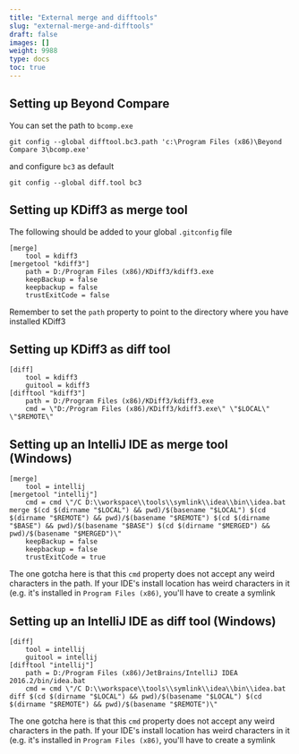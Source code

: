 ```yaml
---
title: "External merge and difftools"
slug: "external-merge-and-difftools"
draft: false
images: []
weight: 9988
type: docs
toc: true
---
```


## Setting up Beyond Compare
You can set the path to `bcomp.exe`

    git config --global difftool.bc3.path 'c:\Program Files (x86)\Beyond Compare 3\bcomp.exe'

and configure `bc3` as default

    git config --global diff.tool bc3


## Setting up KDiff3 as merge tool
The following should be added to your global `.gitconfig` file    

    [merge]
        tool = kdiff3
    [mergetool "kdiff3"]
        path = D:/Program Files (x86)/KDiff3/kdiff3.exe
        keepBackup = false
        keepbackup = false
        trustExitCode = false

Remember to set the `path` property to point to the directory where you have installed KDiff3

## Setting up KDiff3 as diff tool
    [diff]
        tool = kdiff3
        guitool = kdiff3
    [difftool "kdiff3"]
        path = D:/Program Files (x86)/KDiff3/kdiff3.exe
        cmd = \"D:/Program Files (x86)/KDiff3/kdiff3.exe\" \"$LOCAL\" \"$REMOTE\"

## Setting up an IntelliJ IDE as merge tool (Windows)
    [merge]
        tool = intellij
    [mergetool "intellij"]
        cmd = cmd \"/C D:\\workspace\\tools\\symlink\\idea\\bin\\idea.bat merge $(cd $(dirname "$LOCAL") && pwd)/$(basename "$LOCAL") $(cd $(dirname "$REMOTE") && pwd)/$(basename "$REMOTE") $(cd $(dirname "$BASE") && pwd)/$(basename "$BASE") $(cd $(dirname "$MERGED") && pwd)/$(basename "$MERGED")\"
        keepBackup = false
        keepbackup = false
        trustExitCode = true

The one gotcha here is that this `cmd` property does not accept any weird characters in the path. If your IDE's install location has weird characters in it (e.g. it's installed in `Program Files (x86)`, you'll have to create a symlink

## Setting up an IntelliJ IDE as diff tool (Windows)
    [diff]
        tool = intellij
        guitool = intellij
    [difftool "intellij"]
        path = D:/Program Files (x86)/JetBrains/IntelliJ IDEA 2016.2/bin/idea.bat
        cmd = cmd \"/C D:\\workspace\\tools\\symlink\\idea\\bin\\idea.bat diff $(cd $(dirname "$LOCAL") && pwd)/$(basename "$LOCAL") $(cd $(dirname "$REMOTE") && pwd)/$(basename "$REMOTE")\"

The one gotcha here is that this `cmd` property does not accept any weird characters in the path. If your IDE's install location has weird characters in it (e.g. it's installed in `Program Files (x86)`, you'll have to create a symlink

